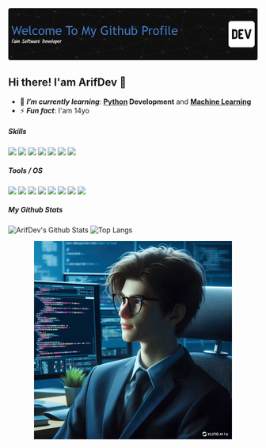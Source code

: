 <img src="assets/github-header-image%20(2).png">

## Hi there! I'am ArifDev 👋

- 🌱 ***I’m currently learning***: **[Python](https://www.python.org/) Development** and **[Machine Learning](https://en.wikipedia.org/wiki/Machine_learning)**
- ⚡ ***Fun fact***: I'am 14yo

##### Skills
<img src="https://img.shields.io/badge/HTML5-E34F26?style=for-the-badge&logo=html5&logoColor=white" /> <img src="https://img.shields.io/badge/CSS3-1572B6?style=for-the-badge&logo=css3&logoColor=white"> <img src="https://img.shields.io/badge/JavaScript-323330?style=for-the-badge&logo=javascript&logoColor=F7DF1E"> <img src="https://img.shields.io/badge/Python-FFD43B?style=for-the-badge&logo=python&logoColor=blue"> <img src="https://img.shields.io/badge/Tailwind_CSS-38B2AC?style=for-the-badge&logo=tailwind-css&logoColor=white"> <img src="https://img.shields.io/badge/Flask-000000?style=for-the-badge&logo=flask&logoColor=white"> <img src="https://img.shields.io/badge/Arduino-00979D?style=for-the-badge&logo=Arduino&logoColor=white">

##### Tools / OS
<img src="https://img.shields.io/badge/Pop!_OS-48B9C7?style=for-the-badge&logo=Pop!_OS&logoColor=white"> <img src="https://img.shields.io/badge/Arch_Linux-1793D1?style=for-the-badge&logo=arch-linux&logoColor=white"> <img src="https://img.shields.io/badge/Windows_11-0078d4?style=for-the-badge&logo=windows-11&logoColor=white"> <img src="https://img.shields.io/badge/VirtualBox-21416b?style=for-the-badge&logo=VirtualBox&logoColor=white"> <img src="https://img.shields.io/badge/VSCode-0078D4?style=for-the-badge&logo=visual%20studio%20code&logoColor=white"> <img src="https://img.shields.io/badge/Arduino_IDE-00979D?style=for-the-badge&logo=arduino&logoColor=white"> <img src="https://img.shields.io/badge/ChatGPT-74aa9c?style=for-the-badge&logo=openai&logoColor=white"> <img src="https://img.shields.io/badge/github%20copilot-000000?style=for-the-badge&logo=githubcopilot&logoColor=white">


##### My Github Stats
![ArifDev's Github Stats](https://github-readme-stats.vercel.app/api?username=ArifDev-coder&show_icons=true&theme=transparent) ![Top Langs](https://github-readme-stats.vercel.app/api/top-langs/?username=anuraghazra&layout=compact&theme=transparent)

<p align="center">
    <img src="assets/Professional_Mode_buat_menjadi_gif__perbagus__dapa.gif">
</p>

<!--
**ArifDev-coder/ArifDev-coder** is a ✨ _special_ ✨ repository because its `README.md` (this file) appears on your GitHub profile.

Here are some ideas to get you started:

- 🔭 I’m currently working on ...
- 🌱 I’m currently learning ...
- 👯 I’m looking to collaborate on ...
- 🤔 I’m looking for help with ...
- 💬 Ask me about ...
- 📫 How to reach me: ...
- 😄 Pronouns: ...
- ⚡ Fun fact: ...
-->